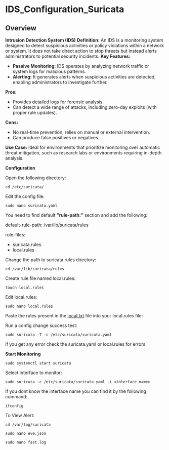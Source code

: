 # IDS_Configuration_Suricata
## Overview
**Intrusion Detection System (IDS)**
**Definition:**
An IDS is a monitoring system designed to detect suspicious activities or policy violations within a network or system. It does not take direct action to stop threats but instead alerts administrators to potential security incidents.
**Key Features:**
- **Passive Monitoring:** IDS operates by analyzing network traffic or system logs for malicious patterns.
- **Alerting:** It generates alerts when suspicious activities are detected, enabling administrators to investigate further.
  
**Pros:**
- Provides detailed logs for forensic analysis.
- Can detect a wide range of attacks, including zero-day exploits (with proper rule updates).
  
**Cons:**
- No real-time prevention; relies on manual or external intervention.
- Can produce false positives or negatives.
  
**Use Case:** Ideal for environments that prioritize monitoring over automatic threat mitigation, such as research labs or environments requiring in-depth analysis.


**Configuration**

Open the following directory:
```
cd /etc/suricata/
```


Edit the config file:

```
sudo nano suricata.yaml
```


You need to find default **"rule-path:"** section and add the following:

default-rule-path: 
/var/lib/suricata/rules

rule-files:
  - suricata.rules
  - local.rules



Change the path to suricata rules directory:
```
cd /var/lib/suricata/rules
```

Create rule file named local.rules:
```
touch local.rules
```

Edit local.rules:
```
sudo nano local.rules
```

Paste the rules present in the [local.txt](https://github.com/raghu2301/IDS_Configuration_Suricata/blob/main/local.txt) file into your local.rules file:


Run a config change success test:
```
sudo suricata -T -c /etc/suricata/suricata.yaml
```
if you get any error check the suricata.yaml or local.rules for errors



**Start Monitoring**
```
sudo systemctl start suricata 
```

Select interface to monitor:
```
sudo suricata -c /etc/suricata/suricata.yaml -i <interface_name>
```
If you dont know the interface name you can find it by the following command:
```
ifconfig
```

To View Alert:
```
cd /var/log/suricata
```
```
sudo nano eve.json
```
```
sudo nano fast.log
```
